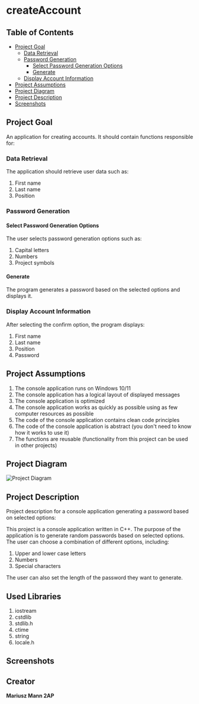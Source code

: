 # createAccount

## Table of Contents

- [Project Goal](#project-goal)
  - [Data Retrieval](#data-retrieval)
  - [Password Generation](#password-generation)
    - [Select Password Generation Options](#select-password-generation-options)
    - [Generate](#generate)
  - [Display Account Information](#display-account-information)
- [Project Assumptions](#project-assumptions)
- [Project Diagram](#project-diagram)
- [Project Description](#project-description)
- [Screenshots](#screenshots)

## Project Goal

An application for creating accounts. It should contain functions responsible for:

### Data Retrieval

The application should retrieve user data such as:

1. First name
2. Last name
3. Position

### Password Generation

#### Select Password Generation Options

The user selects password generation options such as:

1. Capital letters
2. Numbers
3. Project symbols

#### Generate

The program generates a password based on the selected options and displays it.

### Display Account Information

After selecting the confirm option, the program displays:

1. First name
2. Last name
3. Position
4. Password

## Project Assumptions

1. The console application runs on Windows 10/11
2. The console application has a logical layout of displayed messages
3. The console application is optimized
4. The console application works as quickly as possible using as few computer resources as possible
5. The code of the console application contains clean code principles
6. The code of the console application is abstract (you don't need to know how it works to use it)
7. The functions are reusable (functionality from this project can be used in other projects)

## Project Diagram

![Project Diagram](https://github.com/IchBinEinMann/createAccount/blob/main/Diagram%20bez%20tytu%C5%82u.drawio.png)

## Project Description

Project description for a console application generating a password based on selected options:

This project is a console application written in C++. The purpose of the application is to generate random passwords based on selected options. The user can choose a combination of different options, including:

  1. Upper and lower case letters
  2. Numbers
  3. Special characters

The user can also set the length of the password they want to generate.

## Used Libraries

1. iostream
2. cstdlib
3. stdlib.h
4. ctime
5. string
6. locale.h

## Screenshots

  
  
## Creator

**Mariusz Mann 2AP**
